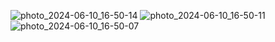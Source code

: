 ![photo_2024-06-10_16-50-14](https://github.com/Vishnu070501/crypto_scraper/assets/105302820/e108c3d3-2341-41be-a9e0-a1e9de930d41)
![photo_2024-06-10_16-50-11](https://github.com/Vishnu070501/crypto_scraper/assets/105302820/595c5522-6ec6-4b26-b05e-ab5843ab32bc)
![photo_2024-06-10_16-50-07](https://github.com/Vishnu070501/crypto_scraper/assets/105302820/8ab3b27b-7706-4dc1-9ee9-ae4a73e79e5e)
